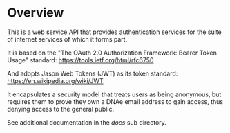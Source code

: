 # Overview

This is a web service API that provides authentication services for the suite of 
internet services of which it forms part.

It is based on the "The OAuth 2.0 Authorization Framework: Bearer Token Usage"
standard:  https://tools.ietf.org/html/rfc6750

And adopts Jason Web Tokens (JWT) as its token standard:
https://en.wikipedia.org/wiki/JWT

It encapsulates a security model that treats users as being anonymous, but
requires them to prove they own a DNAe email address to gain access, thus
denying access to the general public.

See additional documentation in the *docs* sub directory.
